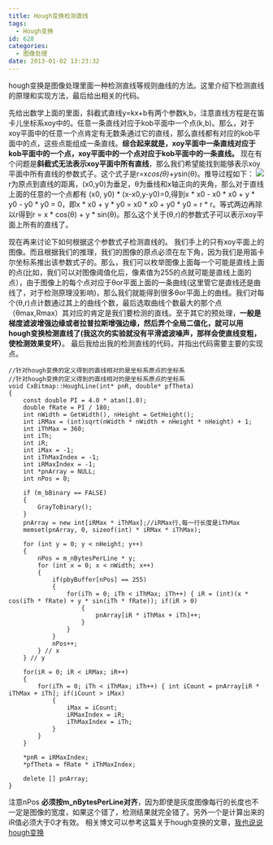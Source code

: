 ```yaml
---
title: Hough变换检测直线
tags:
  - Hough变换
id: 628
categories:
  - 图像处理
date: 2013-01-02 13:23:32
---
```


hough变换是图像处理里面一种检测直线等规则曲线的方法。这里介绍下检测直线的原理和实现方法，最后给出相关的代码。

先给出数学上面的里面，斜截式直线y=kx+b有两个参数k,b，注意直线方程是在笛卡儿坐标系xoy中的。任意一条直线对应于kob平面中一个点(k,b)。那么，对于xoy平面中的任意一个点肯定有无数条通过它的直线，那么直线都有对应的kob平面中的点，这些点能组成一条直线。**综合起来就是，xoy平面中一条直线对应于kob平面中的一个点，xoy平面中的一个点对应于kob平面中的一条直线。**
现在有个问题是**斜截式无法表示xoy平面中所有直线**，那么我们希望能找到能够表示xoy平面中所有直线的参数式子。这个式子是r=x*cos(θ)+y*sin(θ)。推导过程如下：
![](https://c7.staticflickr.com/8/7224/27351286542_6ddb76e445_o.jpg)
r为原点到直线的距离，(x0,y0)为垂足，θ为垂线和x轴正向的夹角，那么对于直线上面的任意的一个点都有
(x0, y0) * (x-x0,y-y0)=0,得到x * x0 - x0 * x0 + y * y0 - y0 * y0 = 0，即x * x0 + y * y0 = x0 * x0 + y0 * y0 = r * r。等式两边再除以r得到r = x * cos(θ) + y * sin(θ)。那么这个关于(θ,r)的参数式子可以表示xoy平面上所有的直线了。

现在再来讨论下如何根据这个参数式子检测直线的。
我们手上的只有xoy平面上的图像。而且根据我们的推理，我们的图像的原点必须在左下角，因为我们是用笛卡尔坐标系推出该参数式子的。那么，我们可以枚举图像上面每一个可能是直线上面的点(比如，我们可以对图像阈值化后，像素值为255的点就可能是直线上面的点），由于图像上的每个点对应于θor平面上面的一条曲线(这里管它是直线还是曲线了，对于检测原理没影响)，那么我们就能得到很多θor平面上的曲线。我们对每个(θ,r)点计数通过其上的曲线个数，最后选取曲线个数最大的那个点（θmax,Rmax）其对应的肯定是我们要检测的直线。至于其它的预处理，**一般是梯度滤波增强边缘或者拉普拉斯增强边缘，然后弄个全局二值化，就可以用hough变换检测直线了(我这次的实验就没有平滑滤波噪声，那样会使直线变粗，使检测效果变坏）**。
最后我给出我的检测直线的代码，并指出代码需要主要的实现点。

``` stylus
//针对hough变换的定义得到的直线相对的是坐标系原点的坐标系
//针对hough变换的定义得到的直线相对的是坐标系原点的坐标系
void CxBitmap::HoughLine(int* pnR, double* pfTheta)
{
    const double PI = 4.0 * atan(1.0);
    double fRate = PI / 180;
    int nWidth = GetWidth(), nHeight = GetHeight();
    int iRMax = (int)sqrt(nWidth * nWidth + nHeight * nHeight) + 1;
    int iThMax = 360;
    int iTh;
    int iR;
    int iMax = -1;
    int iThMaxIndex = -1;
    int iRMaxIndex = -1;
    int *pnArray = NULL;
    int nPos = 0;

    if (m_bBinary == FALSE)
    {
        GrayToBinary();
    }
    pnArray = new int[iRMax * iThMax];//iRMax行,每一行长度是iThMax
    memset(pnArray, 0, sizeof(int) * iRMax * iThMax);

    for (int y = 0; y < nHeight; y++)
    {
        nPos = m_nBytesPerLine * y;
        for (int x = 0; x < nWidth; x++)
        {
            if(pbyBuffer[nPos] == 255)
            {
                for(iTh = 0; iTh < iThMax; iTh++) { iR = (int)(x * cos(iTh * fRate) + y * sin(iTh * fRate)); if(iR > 0)
                    {
                        pnArray[iR * iThMax + iTh]++;
                    }
                }
            }
            nPos++;
        } // x
    } // y

    for(iR = 0; iR < iRMax; iR++)
    {
        for(iTh = 0; iTh < iThMax; iTh++) { int iCount = pnArray[iR * iThMax + iTh]; if(iCount > iMax)
            {
                iMax = iCount;
                iRMaxIndex = iR;
                iThMaxIndex = iTh;
            }
        }
    }

    *pnR = iRMaxIndex;
    *pfTheta = fRate * iThMaxIndex;

    delete [] pnArray;
}
```

注意nPos **必须按m_nBytesPerLine对齐**，因为即使是灰度图像每行的长度也不一定是图像的宽度，如果这个错了，检测结果就完全错了。另外一个是计算出来的iR值必须大于0才有效。
相关博文可以参考这篇关于hough变换的文章，[我也说说hough变换](http://www.narutoacm.com/archives/hough-transform/ "我也说说hough变换")
